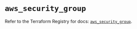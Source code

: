 # `aws_security_group`

Refer to the Terraform Registry for docs: [`aws_security_group`](https://registry.terraform.io/providers/hashicorp/aws/4.67.0/docs/resources/security_group).
